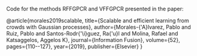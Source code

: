 Code for the methods RFFGPCR and VFFGPCR presented in the paper:

@article{morales2019scalable,
  title={Scalable and efficient learning from crowds with Gaussian processes},
  author={Morales-{\'A}lvarez, Pablo and Ruiz, Pablo and Santos-Rodr{\'\i}guez, Ra{\'u}l and Molina, Rafael and Katsaggelos, Aggelos K},
  journal={Information Fusion},
  volume={52},
  pages={110--127},
  year={2019},
  publisher={Elsevier}
}
